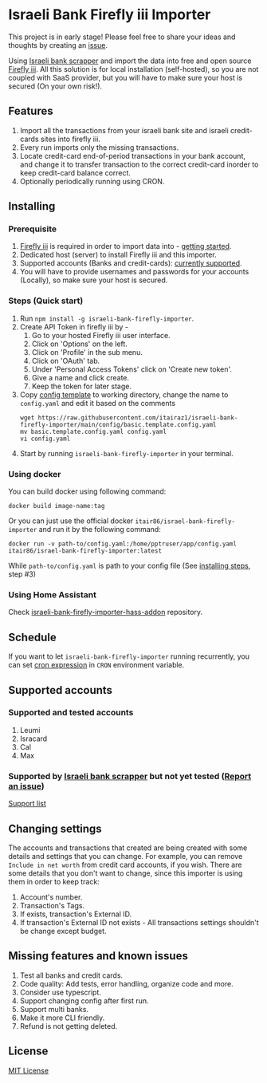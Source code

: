 # Israeli Bank Firefly iii Importer
This project is in early stage! Please feel free to share your ideas and thoughts by creating an [issue](https://github.com/itairaz1/israeli-bank-firefly-importer/issues/new).

Using [Israeli bank scrapper](https://github.com/eshaham/israeli-bank-scrapers) and import the data into free and open source [Firefly iii](https://www.firefly-iii.org/). All this solution is for local installation (self-hosted), so you are not coupled with SaaS provider, but you will have to make sure your host is secured (On your own risk!).

## Features
1. Import all the transactions from your israeli bank site and israeli credit-cards sites into firefly iii.
2. Every run imports only the missing transactions.
3. Locate credit-card end-of-period transactions in your bank account, and change it to transfer transaction to the correct credit-card inorder to keep credit-card balance correct.
4. Optionally periodically running using CRON. 

## Installing
### Prerequisite
1. [Firefly iii](https://www.firefly-iii.org/) is required in order to import data into - [getting started](https://github.com/firefly-iii/firefly-iii#getting-started).
2. Dedicated host (server) to install Firefly iii and this importer.
3. Supported accounts (Banks and credit-cards): [currently supported](#supported-accounts).
4. You will have to provide usernames and passwords for your accounts (Locally), so make sure your host is secured.

### Steps (Quick start)
1. Run `npm install -g israeli-bank-firefly-importer`.
2. Create API Token in firefly iii by - 
   1. Go to your hosted Firefly iii user interface.
   2. Click on 'Options' on the left.
   3. Click on 'Profile' in the sub menu.
   4. Click on 'OAuth' tab.
   5. Under 'Personal Access Tokens' click on 'Create new token'.
   6. Give a name and click create.
   7. Keep the token for later stage.
3. Copy [config template](config/basic.template.config.yaml) to working directory, change the name to `config.yaml` and edit it based on the comments
   ```shell
   wget https://raw.githubusercontent.com/itairaz1/israeli-bank-firefly-importer/main/config/basic.template.config.yaml
   mv basic.template.config.yaml config.yaml
   vi config.yaml
   ```
4. Start by running `israeli-bank-firefly-importer` in your terminal.

### Using docker
You can build docker using following command:
```shell
docker build image-name:tag
```
Or you can just use the official docker `itair86/israel-bank-firefly-importer` and run it by the following command:
```shell
docker run -v path-to/config.yaml:/home/pptruser/app/config.yaml itair86/israel-bank-firefly-importer:latest
```
While `path-to/config.yaml` is path to your config file (See [installing steps](#steps-quick-start), step #3)

### Using Home Assistant
Check [israeli-bank-firefly-importer-hass-addon](https://github.com/itairaz1/israeli-bank-firefly-importer-hass-addon) repository.

## Schedule
If you want to let `israeli-bank-firefly-importer` running recurrently, you can set [cron expression](https://crontab.guru/) in `CRON` environment variable.

## Supported accounts
### Supported and tested accounts
1. Leumi
2. Isracard
3. Cal
4. Max

### Supported by [Israeli bank scrapper](https://github.com/eshaham/israeli-bank-scrapers) but not yet tested ([Report an issue](https://github.com/itairaz1/israeli-bank-firefly-importer/issues/new))
[Support list](https://github.com/eshaham/israeli-bank-scrapers#whats-here)

## Changing settings
The accounts and transactions that created are being created with some details and settings that you can change. For example, you can remove `Include in net worth` from credit card accounts, if you wish. There are some details that you don't want to change, since this importer is using them in order to keep track:
1. Account's number.
2. Transaction's Tags.
3. If exists, transaction's External ID.
4. If transaction's External ID not exists - All transactions settings shouldn't be change except budget.

## Missing features and known issues
1. Test all banks and credit cards.
2. Code quality: Add tests, error handling, organize code and more.
3. Consider use typescript.
4. Support changing config after first run.
5. Support multi banks.
6. Make it more CLI friendly.
7. Refund is not getting deleted.

## License
[MIT License](LICENSE)
